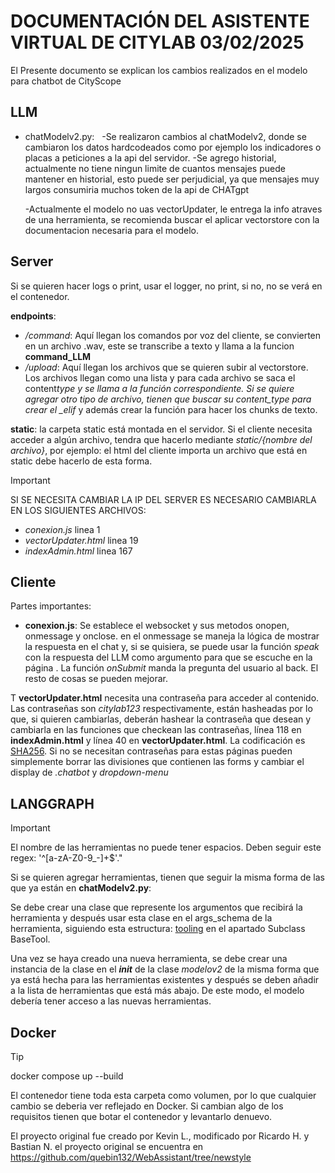 # **DOCUMENTACIÓN DEL ASISTENTE VIRTUAL DE CITYLAB 03/02/2025**

El Presente documento se explican los cambios realizados en el modelo para chatbot de CityScope

## LLM

- chatModelv2.py:
  -Se realizaron cambios al chatModelv2, donde se cambiaron los datos hardcodeados como por ejemplo los indicadores o placas a peticiones a la api del servidor.
  -Se agrego historial, actualmente no tiene ningun limite de cuantos mensajes puede mantener en historial, esto puede ser perjudicial, ya que mensajes muy largos consumiria muchos token de la api de CHATgpt

  -Actualmente el modelo no uas vectorUpdater, le entrega la info atraves de una herramienta, se recomienda buscar el aplicar vectorstore con la documentacion necesaria para el modelo.

## Server

Si se quieren hacer logs o print, usar el logger, no print, si no, no se verá en el contenedor.


**endpoints**:

- _/command_: Aquí llegan los comandos por voz del cliente, se convierten en un archivo .wav, este se transcribe a texto y llama a la funcion **command_LLM**
- _/upload_: Aquí llegan los archivos que se quieren subir al vectorstore. Los archivos llegan como una lista y para cada archivo se saca el content*type y se llama a la función correspondiente. Si se quiere agregar otro tipo de archivo, tienen que buscar su content_type para crear el \_elif* y además crear la función para hacer los chunks de texto.


**static**: la carpeta static está montada en el servidor. Si el cliente necesita acceder a algún archivo, tendra que hacerlo mediante _static/{nombre del archivo}_, por ejemplo: el html del cliente importa un archivo que está en static debe hacerlo de esta forma.

> [!IMPORTANT]
> SI SE NECESITA CAMBIAR LA IP DEL SERVER ES NECESARIO CAMBIARLA EN LOS SIGUIENTES ARCHIVOS:
>
> - _conexion.js_ linea 1
> - _vectorUpdater.html_ linea 19
> - _indexAdmin.html_ linea 167

## Cliente

Partes importantes:

- **conexion.js**: Se establece el websocket y sus metodos onopen, onmessage y onclose. en el onmessage se maneja la lógica de mostrar la respuesta en el chat y, si se quisiera, se puede usar la función _speak_ con la respuesta del LLM como argumento para que se escuche en la página . La función _onSubmit_ manda la pregunta del usuario al back. El resto de cosas se pueden mejorar.

T **vectorUpdater.html** necesita una contraseña para acceder al contenido. Las contraseñas son _citylab123_ respectivamente, están hasheadas por lo que, si quieren cambiarlas, deberán hashear la contraseña que desean y cambiarla en las funciones que checkean las contraseñas, línea 118 en **indexAdmin.html** y línea 40 en **vectorUpdater.html**. La codificación es [SHA256](https://emn178.github.io/online-tools/sha256.html). Si no se necesitan contraseñas para estas páginas pueden simplemente borrar las divisiones que contienen las forms y cambiar el display de _.chatbot_ y _dropdown-menu_

## LANGGRAPH

> [!IMPORTANT]
> El nombre de las herramientas no puede tener espacios. Deben seguir este regex: '^[a-zA-Z0-9_-]+$'."

Si se quieren agregar herramientas, tienen que seguir la misma forma de las que ya están en **chatModelv2.py**:

Se debe crear una clase que represente los argumentos que recibirá la herramienta y después usar esta clase en el args_schema de la herramienta, siguiendo esta estructura: [tooling](https://python.langchain.com/v0.1/docs/modules/tools/custom_tools/) en el apartado Subclass BaseTool.

Una vez se haya creado una nueva herramienta, se debe crear una instancia de la clase en el _**init**_ de la clase _modelov2_ de la misma forma que ya está hecha para las herramientas existentes y después se deben añadir a la lista de herramientas que está más abajo. De este modo, el modelo debería tener acceso a las nuevas herramientas.

## Docker

> [!TIP]
> docker compose up --build

El contenedor tiene toda esta carpeta como volumen, por lo que cualquier cambio se deberia ver reflejado en Docker. Si cambian algo de los requisitos tienen que botar el contenedor y levantarlo denuevo.


El proyecto original fue creado por Kevin L., modificado por Ricardo H. y Bastian N.
el proyecto original se encuentra en  https://github.com/quebin132/WebAssistant/tree/newstyle